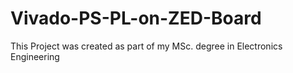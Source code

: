# Vivado-PS-PL-on-ZED-Board
This Project was created as part of my MSc. degree in Electronics Engineering
